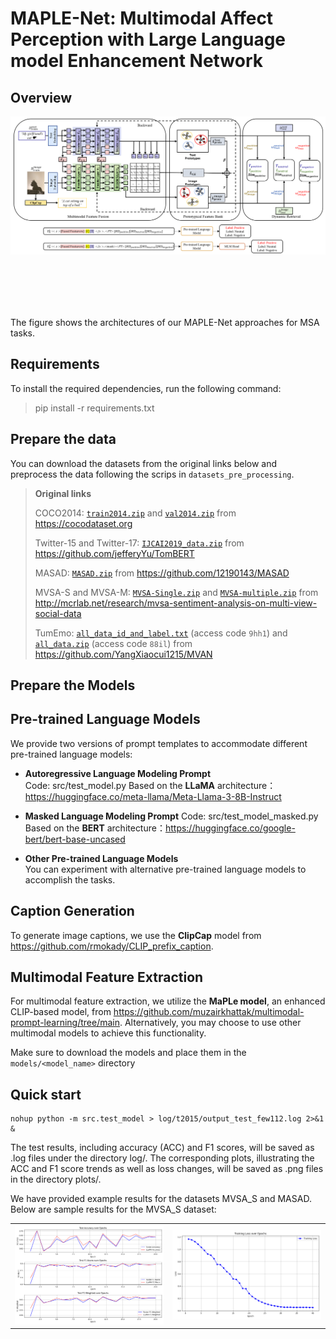 # MAPLE-Net: Multimodal Affect Perception with Large Language model Enhancement Network

## Overview

<img src="figs/overview.png" alt="model architecture" width="1000" style="display: block; margin-bottom: 100px;">


The figure shows the architectures of  our MAPLE-Net approaches for MSA tasks. 

## Requirements

To install the required dependencies, run the following command:
>pip install -r requirements.txt

## Prepare the data

You can download the datasets from the original links below and preprocess the data following the scrips in `datasets_pre_processing`.

>**Original links**
>
>COCO2014: [`train2014.zip`](http://images.cocodataset.org/zips/train2014.zip) and [`val2014.zip`](http://images.cocodataset.org/zips/val2014.zip) from https://cocodataset.org
>
>Twitter-15 and Twitter-17: [`IJCAI2019_data.zip`](https://drive.google.com/file/d/1PpvvncnQkgDNeBMKVgG2zFYuRhbL873g/view) from https://github.com/jefferyYu/TomBERT
>
>MASAD: [`MASAD.zip`](https://drive.google.com/file/d/19YJ8vEYCb-uEKUqSGFmysUTvNzxhVKFE/view?usp=sharing) from https://github.com/12190143/MASAD
>
>MVSA-S and MVSA-M: [`MVSA-Single.zip`](https://portland-my.sharepoint.com/:u:/g/personal/shiaizhu2-c_my_cityu_edu_hk/Ebcsf1kUpL9Do_u4UfNh7CgBC19i6ldyYbDZwr6lVbkGQQ) and [`MVSA-multiple.zip`](https://portland-my.sharepoint.com/:u:/g/personal/shiaizhu2-c_my_cityu_edu_hk/EV4aaLrE-nxGs4ZNyZ8J_o8Bj6hui-PnU-FKYtG7S5r_xQ) from http://mcrlab.net/research/mvsa-sentiment-analysis-on-multi-view-social-data
>
>TumEmo: [`all_data_id_and_label.txt`](https://pan.baidu.com/s/1O8GmVGCDp_XRftSdEBLghQ) (access code `9hh1`) and [`all_data.zip`](https://pan.baidu.com/s/1F5d1urf67-yaSy-tcsS_4A) (access code `88il`) from https://github.com/YangXiaocui1215/MVAN

## Prepare the Models

## Pre-trained Language Models

We provide two versions of prompt templates to accommodate different pre-trained language models:

- **Autoregressive Language Modeling Prompt**  
  Code: src/test_model.py
  Based on the **LLaMA** architecture：https://huggingface.co/meta-llama/Meta-Llama-3-8B-Instruct

- **Masked Language Modeling Prompt**
  Code: src/test_model_masked.py
  Based on the **BERT** architecture：https://huggingface.co/google-bert/bert-base-uncased

- **Other Pre-trained Language Models**  
  You can experiment with alternative pre-trained language models to accomplish the tasks.

## Caption Generation
To generate image captions, we use the **ClipCap** model from https://github.com/rmokady/CLIP_prefix_caption. 

## Multimodal Feature Extraction
For multimodal feature extraction, we utilize the **MaPLe model**, an enhanced CLIP-based model, from  https://github.com/muzairkhattak/multimodal-prompt-learning/tree/main.
Alternatively, you may choose to use other multimodal models to achieve this functionality.

Make sure to download the models and place them in the `models/<model_name>` directory

## Quick start

```shell
nohup python -m src.test_model > log/t2015/output_test_few112.log 2>&1 &
```
The test results, including accuracy (ACC) and F1 scores, will be saved as .log files under the directory log/<dataset>. The corresponding plots, illustrating the ACC and F1 score trends as well as loss changes, will be saved as .png files in the directory plots/<dataset>.

We have provided example results for the datasets MVSA_S and MASAD. Below are sample results for the MVSA_S dataset:

<table>
  <tr>
    <td><img src="plots/mvsa_s/mvsa_s.png" alt="Result 1" width="300"></td>
    <td><img src="plots/mvsa_s/training_loss_few221.png" alt="Result 2" width="300"></td>
  </tr>
</table>


